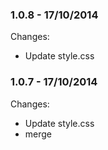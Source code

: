 

### 1.0.8 - 17/10/2014

 Changes: 


 * Update style.css


### 1.0.7 - 17/10/2014

 Changes: 


 * Update style.css
 * merge
